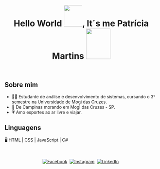 
<h1 align="center">Hello World <img src="https://i.pinimg.com/originals/28/02/00/28020003d4a493c78d8202ba6c35f179.gif" width="60px" height="70px">, It´s me Patrícia Martins
<img src = "https://octodex.github.com/images/spidertocat.png" width ="80px" height="100px"> </h1>
<p align ="left">
 </br>
 
## Sobre mim
- 👩‍💻 Estudante de análise e desenvolvimento de sistemas, cursando o 3° semestre na Universidade de Mogi das Cruzes.
- 📍 De Campinas morando em Mogi das Cruzes - SP.
- 💗 Amo esportes ao ar livre e viajar.

## Linguagens
🖥️ HTML | CSS | JavaScript | C#
</br> </br>
<p align="center">
<br>
<a href="https://www.facebook.com/profile.php?id=100013699784859"><img src="https://img.shields.io/badge/facebook-%231877F2.svg?&style=for-the-badge&logo=facebook&logoColor=white" alt="Facebook" /></a>&nbsp;
<a href="https://www.instagram.com/patriciamartins092/"><img src="https://img.shields.io/badge/instagram-%23E4405F.svg?&style=for-the-badge&logo=instagram&logoColor=white" alt="Instagram" /></a>&nbsp;
<a href="https://www.linkedin.com/in/patr%C3%ADcia-martins092/"><img src="https://img.shields.io/badge/linkedin-%230077B5.svg?&style=for-the-badge&logo=linkedin&logoColor=white" alt="LinkedIn" /></a>&nbsp;





 
